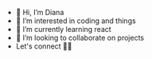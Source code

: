 - 👋 Hi, I’m Diana
- 👀 I’m interested in coding and things
- 🌱 I’m currently learning react
- 💞️ I’m looking to collaborate on projects
- Let's connect 🤙🏽

<!---
dianainberlin/dianainberlin is a ✨ special ✨ repository because its `README.md` (this file) appears on your GitHub profile.
You can click the Preview link to take a look at your changes.
--->
